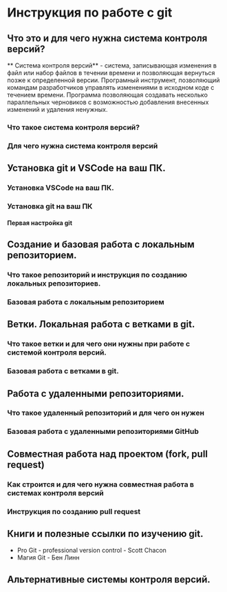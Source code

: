 # Инструкция по работе с git

## Что это и для чего нужна система контроля версий?
** Система контроля версий** - система, записывающая изменения в файл или набор файлов в течении времени и позволяющая вернуться позже к определенной версии. Програмный инструмент, позволяющий командам разработчиков управлять изменениями в исходном коде с течением времени. Программа позволяющая создавать несколько параллельных черновиков с возможностью добавления внесенных изменений и удаления ненужных.

### Что такое система контроля версий?

### Для чего нужна система контроля версий

## Установка git и VSCode на ваш ПК.

### Установка VSCode на ваш ПК.

### Установка git на ваш ПК

#### Первая настройка git

## Создание и базовая работа с локальным репозиторием.

### Что такое репозиторий и инструкция по созданию локальных репозиториев.

### Базовая работа с локальным репозиторием

## Ветки. Локальная работа с ветками в git.

### Что такое ветки и для чего они нужны при работе с системой контроля версий.

### Базовая работа с ветками в git.

## Работа с удаленными репозиториями.

### Что такое удаленный репозиторий и для чего он нужен

### Базовая работа с удаленными репозиториями GitHub

## Совместная работа над проектом (fork, pull request)

### Как строится и для чего нужна совместная работа в системах контроля версий

### Инструкция по созданию pull request

## Книги и полезные ссылки по изучению git.

- Pro Git - professional version control - Scott Chacon
- Магия Git - Бен Линн

## Альтернативные системы контроля версий.
